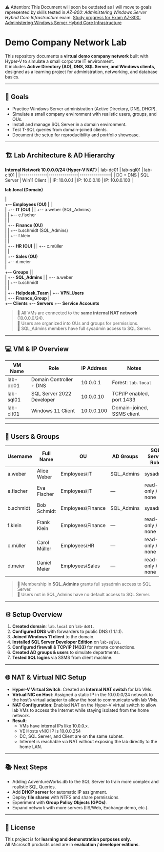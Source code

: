 ⚠️ Attention: This Document will soon be outdated as I will move to goals represented by skills tested in *AZ-800: Administering Windows Server Hybrid Core Infrastructure* exam. [Study progress for Exam AZ-800: Administering Windows Server Hybrid Core Infrastructure](https://github.com/hatmotu/AZ-800-Administering-Windows-Server-Hybrid-Core-Infrastructure---Study-Progress)


# Demo Company Network Lab

This repository documents a **virtual demo company network** built with Hyper-V to simulate a small corporate IT environment.  
It includes **Active Directory (AD), DNS, SQL Server, and Windows clients**, designed as a learning project for administration, networking, and database basics.

---

## 🎯 Goals
- Practice Windows Server administration (Active Directory, DNS, DHCP).  
- Simulate a small company environment with realistic users, groups, and OUs.  
- Install and manage SQL Server in a domain environment.  
- Test T-SQL queries from domain-joined clients.  
- Document the setup for reproducibility and portfolio showcase.

---

## 🏗️ Lab Architecture & AD Hierarchy

**Internal Network 10.0.0.0/24 (Hyper-V NAT)**
| lab-dc01     | lab-sql01     | lab-clt01      |
|--------------|---------------|----------------|
| DC + DNS     | SQL Server    | Win11 Client   |
| IP: 10.0.0.1 | IP: 10.0.0.10 | IP: 10.0.0.100 |


**lab.local (Domain)**

\|  
\+-- **Employees (OU)**
\| \|  
\| \+-- **IT (OU)**
\| \| \+-- a.weber (SQL\_Admins)  
\| \| \+-- e.fischer  
\| \|  
\| \+-- **Finance (OU)**  
\| \| \+-- b.schmidt (SQL\_Admins)  
\| \| \+-- f.klein  
\| \|  
\| \+-- **HR (OU)** 
\| \| \+-- c.müller  
\| \|  
\| \+-- **Sales (OU)**  
\| \+-- d.meier  
\|  
\+-- **Groups**
\| \|  
\| \+-- **SQL\_Admins**
\| \| \+-- a.weber  
\| \| \+-- b.schmidt  
\| \|  
\| \+-- **Helpdesk\_Team** 
\| \+-- **VPN\_Users**  
\| \+-- **Finance\_Group**
\|  
\+-- **Clients**
\+-- **Servers**
\+-- **Service Accounts**

> 🔹 All VMs are connected to the **same internal NAT network** (10.0.0.0/24).  
> 🔹 Users are organized into OUs and groups for permissions.  
> 🔹 SQL_Admins members have full sysadmin access to SQL Server.

---

## 💻 VM & IP Overview

| VM Name    | Role                        | IP Address   | Notes                        |
|------------|-----------------------------|-------------|------------------------------|
| lab-dc01   | Domain Controller + DNS      | 10.0.0.1    | Forest: `lab.local`          |
| lab-sql01  | SQL Server 2022 Developer    | 10.0.0.10   | TCP/IP enabled, port 1433    |
| lab-clt01  | Windows 11 Client            | 10.0.0.100  | Domain-joined, SSMS client   |

---

## 👤 Users & Groups

| Username  | Full Name       | OU               | AD Groups            | SQL Server Role     |
|-----------|----------------|-----------------|--------------------|------------------|
| a.weber   | Alice Weber    | Employees\IT    | SQL_Admins          | sysadmin         |
| e.fischer | Eva Fischer    | Employees\IT    | —                  | read-only / none |
| b.schmidt | Bob Schmidt    | Employees\Finance | SQL_Admins        | sysadmin         |
| f.klein   | Frank Klein    | Employees\Finance | —                | read-only / none |
| c.müller  | Carol Müller   | Employees\HR    | —                  | read-only / none |
| d.meier   | Daniel Meier   | Employees\Sales | —                  | read-only / none |

> 🔹 Membership in **SQL_Admins** grants full sysadmin access to SQL Server.  
> 🔹 Users not in SQL_Admins have no default access to SQL Server.  

---

## ⚙️ Setup Overview
1. **Created domain**: `lab.local` on `lab-dc01`.  
2. **Configured DNS** with forwarders to public DNS (1.1.1.1).  
3. **Joined Windows 11 client** to the domain.  
4. **Installed SQL Server Developer Edition** on `lab-sql01`.  
5. **Configured firewall & TCP/IP (1433)** for remote connections.  
6. **Created AD groups & users** to simulate departments.  
7. **Tested SQL logins** via SSMS from client machine.  

---

## 🌐 NAT & Virtual NIC Setup
- **Hyper-V Virtual Switch**: Created an **Internal NAT switch** for lab VMs.  
- **Virtual NIC on Host**: Assigned a static IP in the 10.0.0.0/24 network to the host’s virtual adapter to allow the host to communicate with lab VMs.  
- **NAT Configuration**: Enabled NAT on the Hyper-V virtual switch to allow lab VMs to access the Internet while staying isolated from the home network.  
- **Result**:  
  - VMs have internal IPs like 10.0.0.x.
  - VE Hosts vNIC IP is 10.0.0.254
  - DC, SQL Server, and Client are on the same subnet.  
  - Internet is reachable via NAT without exposing the lab directly to the home LAN.

---

## 📚 Next Steps
- Adding AdventureWorks.db to the SQL Server to train more complex and realistic SQL Queries.
- Add **DHCP server** for automatic IP assignment.  
- Deploy **file shares** with NTFS and share permissions.  
- Experiment with **Group Policy Objects (GPOs)**.  
- Expand network with more servers (IIS/Web, Exchange demo, etc.).  

---

## 📄 License
This project is for **learning and demonstration purposes only**.  
All Microsoft products used are in **evaluation / developer editions**.  

